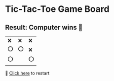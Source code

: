 # Tic-Tac-Toe Game Board
## Result: Computer wins 🤖
|   |   |   |
|---|---|---|
|❌ |❌ |❌ |
|⭕ |⭕ |❌ |
|⭕ |  |⭕ |

🔄 [Click here](EEEEEEEEE.md) to restart